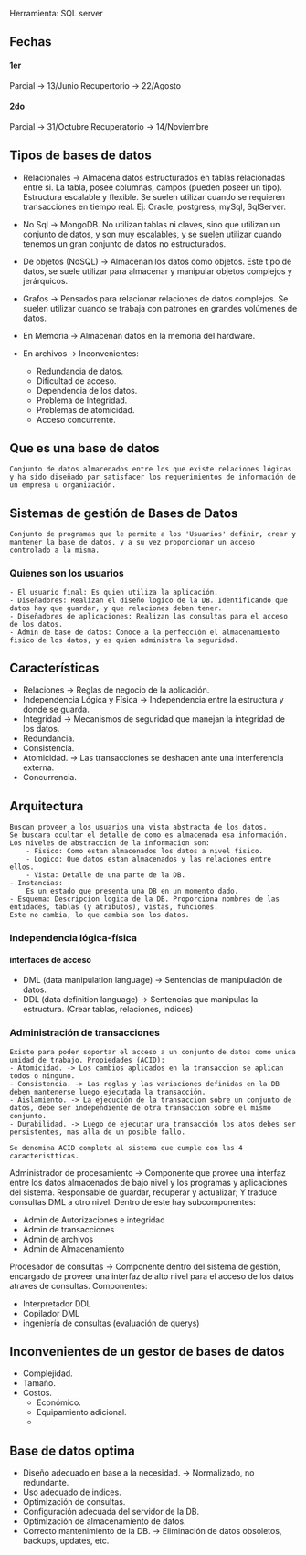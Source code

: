 Herramienta: SQL server 
## Fechas
#### 1er 
Parcial -> 13/Junio
Recupertorio -> 22/Agosto
#### 2do
Parcial -> 31/Octubre
Recuperatorio -> 14/Noviembre

## Tipos de bases de datos
- Relacionales -> Almacena datos estructurados en tablas relacionadas entre si.
La tabla, posee columnas, campos (pueden poseer un tipo). Estructura escalable y flexible. Se suelen utilizar cuando se requieren transacciones en tiempo real.
Ej: Oracle, postgress, mySql, SqlServer.

- No Sql -> MongoDB.
No utilizan tablas ni claves, sino que utilizan un conjunto de datos, y son muy escalables, y se suelen utilizar cuando tenemos un gran conjunto de datos no estructurados.

- De objetos (NoSQL) -> Almacenan los datos como objetos. Este tipo de datos, se suele utilizar para almacenar y manipular objetos complejos y jerárquicos.
- Grafos -> Pensados para relacionar relaciones de datos complejos. Se suelen utilizar cuando se trabaja con patrones en grandes volúmenes de datos.
- En Memoria -> Almacenan datos en la memoria del hardware.
- En archivos -> 
	Inconvenientes:
	- Redundancia de datos.
	- Dificultad de acceso.
	- Dependencia de los datos.
	- Problema de Integridad.
	- Problemas de atomicidad.
	- Acceso concurrente.
	
## Que es una base de datos
	Conjunto de datos almacenados entre los que existe relaciones lógicas y ha sido diseñado par satisfacer los requerimientos de información de un empresa u organización.


## Sistemas de gestión de Bases de Datos
	Conjunto de programas que le permite a los 'Usuarios' definir, crear y mantener la base de datos, y a su vez proporcionar un acceso controlado a la misma.

### Quienes son los usuarios
	- El usuario final: Es quien utiliza la aplicación.
	- Diseñadores: Realizan el diseño logico de la DB. Identificando que datos hay que guardar, y que relaciones deben tener.
	- Diseñadores de aplicaciones: Realizan las consultas para el acceso de los datos.
	- Admin de base de datos: Conoce a la perfección el almacenamiento fisico de los datos, y es quien administra la seguridad.
	
## Características
- Relaciones -> Reglas de negocio de la aplicación.
- Independencia Lógica y Física -> Independencia entre la estructura y donde se guarda.
- Integridad -> Mecanismos de seguridad que manejan la integridad de los datos.
- Redundancia.
- Consistencia.
- Atomicidad. -> Las transacciones se deshacen ante una interferencia externa.
- Concurrencia.

## Arquitectura
	Buscan proveer a los usuarios una vista abstracta de los datos.
	Se buscara ocultar el detalle de como es almacenada esa información.
	Los niveles de abstraccion de la informacion son:
		- Fisico: Como estan almacenados los datos a nivel fisico.
		- Logico: Que datos estan almacenados y las relaciones entre ellos.
		- Vista: Detalle de una parte de la DB.
	- Instancias:
		Es un estado que presenta una DB en un momento dado.
	- Esquema: Descripcion logica de la DB. Proporciona nombres de las entidades, tablas (y atributos), vistas, funciones.
	Este no cambia, lo que cambia son los datos.

### Independencia lógica-física
#### interfaces de acceso
- DML (data manipulation language) -> Sentencias de manipulación de datos.
- DDL (data definition language) -> Sentencias que manipulas la estructura. (Crear tablas, relaciones, indices)

### Administración de transacciones
	Existe para poder soportar el acceso a un conjunto de datos como unica unidad de trabajo. Propiedades (ACID):
	- Atomicidad. -> Los cambios aplicados en la transaccion se aplican todos o ninguno.
	- Consistencia. -> Las reglas y las variaciones definidas en la DB deben mantenerse luego ejecutada la transacción.
	- Aislamiento. -> La ejecución de la transaccion sobre un conjunto de datos, debe ser independiente de otra transaccion sobre el mismo conjunto.
	- Durabilidad. -> Luego de ejecutar una transacción los atos debes ser persistentes, mas alla de un posible fallo.

	Se denomina ACID complete al sistema que cumple con las 4 caracteristticas.


Administrador de procesamiento -> Componente que provee una interfaz entre los datos almacenados de bajo nivel y los programas y aplicaciones del sistema.
Responsable de guardar, recuperar y actualizar; Y traduce consultas DML a otro nivel.
Dentro de este hay subcomponentes:
- Admin de Autorizaciones e integridad
- Admin de transacciones
- Admin de archivos
- Admin de Almacenamiento 

Procesador de consultas -> Componente dentro del sistema de gestión, encargado de proveer una interfaz de alto nivel para el acceso de los datos atraves de consultas. Componentes:
- Interpretador DDL
- Copilador DML
- ingeniería de consultas (evaluación de querys)

## Inconvenientes de un gestor de bases de datos
- Complejidad.
- Tamaño.
- Costos.
	- Económico.
	- Equipamiento adicional.
	- 

## Base de datos optima
- Diseño adecuado en base a la necesidad. -> Normalizado, no redundante.
- Uso adecuado de indices.
- Optimización de consultas.
- Configuración adecuada del servidor de la DB.
- Optimización de almacenamiento de datos.
- Correcto mantenimiento de la DB. -> Eliminación de datos obsoletos, backups, updates, etc.